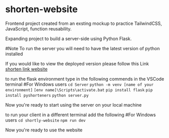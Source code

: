 # shorten-website
Frontend project created from an exsting mockup to practice TailwindCSS, JavaScript, function reusability.

Expanding project to build a server-side using Python Flask.

#Note
To run the server you will need to have the latest version of python installed

If you would like to view the deployed version please follow this Link <a href="https://shorten-link-webside.vercel.app/">shorten link website</a>

to run the flask environment type in the following commends in the VSCode terminal
#For Windows users
`cd Server`
`python -m venv [name of your environment]`
`[env name]\Scripts\activate.bat`
`pip install flask`
`pip install pyshorteners`
`python server.py`

Now you're ready to start using the server on your local machine

to run your client in a different terminal add the following
#For Windows users
`cd shortly-website`
`npm run dev`

Now you're ready to use the website

